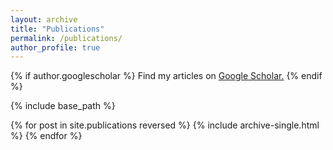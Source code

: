 ```yaml
---
layout: archive
title: "Publications"
permalink: /publications/
author_profile: true
---
```


{% if author.googlescholar %}
  Find my articles on <u><a href="https://scholar.google.com/citations?hl=en&user=EnZZdAgAAAAJ&view_op=list_works&sortby=pubdate">Google Scholar</a>.</u>
{% endif %}

{% include base_path %}

{% for post in site.publications reversed %}
  {% include archive-single.html %}
{% endfor %}
